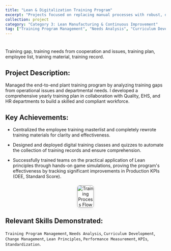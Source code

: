 ```yaml
---
title: "Lean & Digitalization Training Program"
excerpt: "Projects focused on replacing manual processes with robust, digital solutions and integrating them with enterprise systems like SAP."
collection: project
category: "Category 3: Lean Manufacturing & Continuous Improvement"
tag: ["Training Program Management", "Needs Analysis", "Curriculum Development", "Change Management", "Lean Principles", "Performance Measurement", "KPIs", "Standardization"]
---
```


# 
Training gap, training needs from cooperation and issues, training plan, employee list, training material, training record.


## Project Description: 
Managed the end-to-end plant training program by analyzing training gaps from operational issues and departmental needs. I developed a comprehensive yearly training plan in collaboration with Quality, EHS, and HR departments to build a skilled and compliant workforce.

## Key Achievements: 
- Centralized the employee training masterlist and completely rewrote training materials for clarity and effectiveness.

- Designed and deployed digital training classes and quizzes to automate the collection of training records and ensure comprehension.

- Successfully trained teams on the practical application of Lean principles through hands-on game simulations, proving the program's effectiveness by tracking significant improvements in Production KPIs (OEE, Standard Score).

<div style="text-align: center; margin: 20px 0;">
  <img src="https://yen010390.github.io/images/Training1.jpg" 
       alt="Training Process Flow" 
       style="max-width: 10%; height: auto; border: 1px solid #999; border-radius: 8px; box-shadow: 0 2px 8px rgba(0,0,0,0.1);">
</div>

## Relevant Skills Demonstrated: 
`Training Program Management`, `Needs Analysis`, `Curriculum Development`, `Change Management`, `Lean Principles`, `Performance Measurement`, `KPIs`, `Standardization`.
